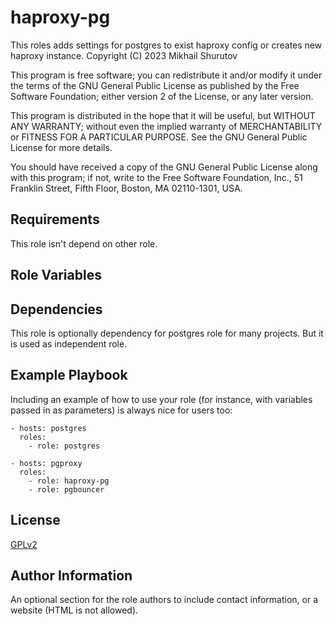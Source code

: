 haproxy-pg
=========

This roles adds settings for postgres to exist haproxy config or creates new haproxy instance.
Copyright (C) 2023  Mikhail Shurutov

This program is free software; you can redistribute it and/or
modify it under the terms of the GNU General Public License
as published by the Free Software Foundation; either version 2
of the License, or any later version.

This program is distributed in the hope that it will be useful,
but WITHOUT ANY WARRANTY; without even the implied warranty of
MERCHANTABILITY or FITNESS FOR A PARTICULAR PURPOSE.  See the
GNU General Public License for more details.

You should have received a copy of the GNU General Public License
along with this program; if not, write to the Free Software
Foundation, Inc., 51 Franklin Street, Fifth Floor, Boston, MA  02110-1301, USA.

Requirements
------------

This role isn't depend on other role.

Role Variables
--------------



Dependencies
------------

This role is optionally dependency for postgres role for many projects. But it is used as independent role.

Example Playbook
----------------

Including an example of how to use your role (for instance, with variables passed in as parameters) is always nice for users too:

```
- hosts: postgres
  roles:
    - role: postgres

- hosts: pgproxy
  roles:
    - role: haproxy-pg
	- role: pgbouncer
```

License
-------

[GPLv2](https://www.gnu.org/licenses/old-licenses/gpl-2.0.txt)

Author Information
------------------

An optional section for the role authors to include contact information, or a website (HTML is not allowed).
